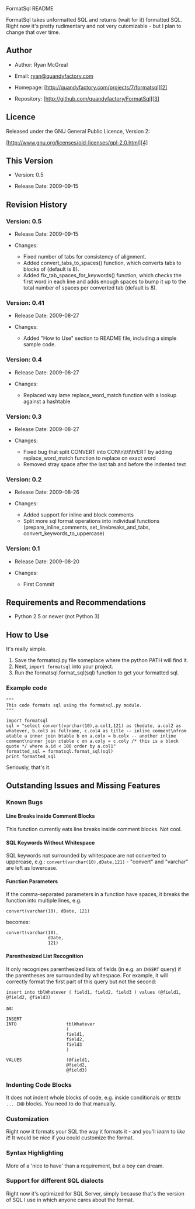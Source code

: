 FormatSql README

FormatSql takes unformatted SQL and returns (wait for it) formatted SQL. Right now it's pretty rudimentary and not very cutomizable - but I plan to change that over time.

## Author

* Author: Ryan McGreal

* Email: [ryan@quandyfactory.com][1]

* Homepage: [http://quandyfactory.com/projects/7/formatsql][2]

* Repository: [http://github.com/quandyfactory/FormatSql][3]

## Licence

Released under the GNU General Public Licence, Version 2:

[http://www.gnu.org/licenses/old-licenses/gpl-2.0.html][4]

## This Version

* Version: 0.5

* Release Date: 2009-09-15

## Revision History

### Version: 0.5

* Release Date: 2009-09-15

* Changes:

    * Fixed number of tabs for consistency of alignment.
    * Added convert_tabs_to_spaces() function, which converts tabs to blocks of (default is 8).
    * Added fix_tab_spaces_for_keywords() function, which checks the first word in each line and adds enough spaces to bump it up to the total number of spaces per converted tab (default is 8).

### Version: 0.41

* Release Date: 2009-08-27

* Changes:

    * Added "How to Use" section to README file, including a simple sample code.
    
    
### Version: 0.4

* Release Date: 2009-08-27

* Changes:

    * Replaced way lame replace_word_match function with a lookup against a hashtable
    
### Version: 0.3

* Release Date: 2009-08-27

* Changes:

    * Fixed bug that split CONVERT into CON\n\t\t\tVERT by adding replace_word_match function to replace on exact word
    * Removed stray space after the last tab and before the indented text
    
    
### Version: 0.2

* Release Date: 2009-08-26

* Changes:

    * Added support for inline and block comments
    * Split more sql format operations into individual functions (prepare_inline_comments, set_linebreaks_and_tabs, convert_keywords_to_uppercase)
    
    
### Version: 0.1

* Release Date: 2009-08-20

* Changes:

    * First Commit

## Requirements and Recommendations

* Python 2.5 or newer (not Python 3)

## How to Use

It's really simple. 

1. Save the formatsql.py file someplace where the python PATH will find it.
2. Next, `import formatsql` into your project.
3. Run the formatsql.format_sql(sql) function to get your formatted sql.

### Example code

    """
    This code formats sql using the formatsql.py module.
    """
    
    import formatsql
    sql = "select convert(varchar(10),a.col1,121) as thedate, a.col2 as whatever, b.col3 as fullname, c.col4 as title -- inline comment\nfrom atable a inner join btable b on a.colx = b.colx -- another inline comment\ninner join ctable c on a.coly = c.coly /* this is a block quote */ where a.id < 100 order by a.col1"
    formatted_sql = formatsql.format_sql(sql)
    print formatted_sql

Seriously, that's it.

## Outstanding Issues and Missing Features

### Known Bugs

#### Line Breaks inside Comment Blocks

This function currently eats line breaks inside comment blocks. Not cool.

#### SQL Keywords Without Whitespace

SQL keywords not surrounded by whitespace are not converted to uppercase, e.g.: `convert(varchar(10),dDate,121)` - "convert" and "varchar" are left as lowercase.

#### Function Parameters

If the comma-separated parameters in a function have spaces, it breaks the function into multiple lines, e.g.

    convert(varchar(10), dDate, 121)

becomes:

    convert(varchar(10), 
                    dDate, 
                    121)

#### Parenthesized List Recognition

It only recognizes parenthesized lists of fields (in e.g. an `INSERT` query) if the parentheses are surrounded by whitespace. 
For example, it will correctly format the first part of this query but not the second:

    insert into tblWhatever ( field1, field2, field3 ) values (@field1, @field2, @field3)
    
as:

    INSERT                 
    INTO                   tblWhatever 
                           (
                           field1, 
                           field2, 
                           field3 
                           )
                           
    VALUES                 (@field1, 
                           @field2, 
                           @field3)


### Indenting Code Blocks

It does not indent whole blocks of code, e.g. inside conditionals or `BEGIN ... END` blocks. You need to do that manually.

### Customization

Right now it formats your SQL the way it formats it - and you'll *learn* to *like it*! It would be nice if you could customize the format.

### Syntax Highlighting

More of a 'nice to have' than a requirement, but a boy can dream.

### Support for different SQL dialects

Right now it's optimized for SQL Server, simply because that's the version of SQL I use in which anyone cares about the format.

[1]: mailto:ryan@quandyfactory.com

[2]: http://quandyfactory.com/projects/7/formatsql

[3]: http://github.com/quandyfactory/FormatSql

[4]: http://www.gnu.org/licenses/old-licenses/gpl-2.0.html
